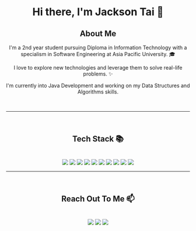 <div align="center">

# Hi there, I'm Jackson Tai 👋


## About Me

I'm a 2nd year student pursuing Diploma in Information Technology with a specialism in Software Engineering at Asia Pacific University. 🎓

I love to explore new technologies and leverage them to solve real-life problems. ✨

I'm currently into Java Development and working on my Data Structures and Algorithms skills.

<br>

---
<br>

## Tech Stack 📚
<br>
<img src="https://img.shields.io/badge/html5%20-%23E34F26.svg?&style=for-the-badge&logo=html5&logoColor=white" >
<img src="https://img.shields.io/badge/css3%20-%231572B6.svg?&style=for-the-badge&logo=css3&logoColor=white" > 
<img src="https://img.shields.io/badge/javascript%20-%23323330.svg?&style=for-the-badge&logo=javascript&logoColor=%23F7DF1E" > 
<img src="https://img.shields.io/badge/-java%20-%23F05033.svg?&style=for-the-badge&logo=java&logoColor=white" >  
<img src="https://img.shields.io/badge/-python%20-346E9F?&style=for-the-badge&logo=python&logoColor=white" >  
<img src="https://img.shields.io/badge/-PHP%20-7377AD?style=for-the-badge&logo=PHP&logoColor=white">
<img src="https://img.shields.io/badge/git%20-%23F05033.svg?&style=for-the-badge&logo=git&logoColor=white" >   
<img src="https://img.shields.io/badge/-JSON%20-02569B?style=for-the-badge&logo=json&logoColor=white">
<img src="https://img.shields.io/badge/-Figma%20-purple?style=for-the-badge&logo=figma">
<img src="https://img.shields.io/badge/-MySQL%20-%2314354C.svg?style=for-the-badge&logo=MySQL&logoColor=white">

<br>

---
<br>

## Reach Out To Me 📫
<br>
<a href="mailto:jacksontai21@gmail.com"> <img src="https://img.shields.io/badge/Gmail-%23D14836.svg?&style=for-the-badge&logo=gmail&logoColor=white" ><a>
<a href="https://www.linkedin.com/in/leerenjie/"><img src="https://img.shields.io/badge/LinkedIn-%230077B5.svg?&style=for-the-badge&logo=linkedin&logoColor=white" ></a>
<a href="https://stackoverflow.com/users/story/14742922"><img src="https://img.shields.io/badge/Stack Overflow-E9E6DF?&style=for-the-badge&logo=stackoverflow"></a>  
<br>
